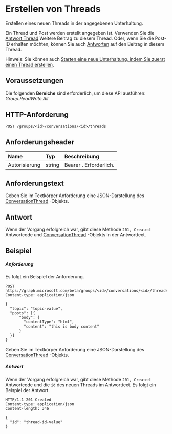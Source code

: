 # <a name="create-thread"></a>Erstellen von Threads

Erstellen eines neuen Threads in der angegebenen Unterhaltung.

Ein Thread und Post werden erstellt angegeben ist. Verwenden Sie die [Antwort Thread](conversationthread_reply.md) Weitere Beitrag zu diesem Thread. Oder, wenn Sie die Post-ID erhalten möchten, können Sie auch [Antworten](post_reply.md) auf den Beitrag in diesem Thread.

Hinweis: Sie können auch [Starten eine neue Unterhaltung, indem Sie zuerst einen Thread erstellen](group_post_threads.md).

## <a name="prerequisites"></a>Voraussetzungen
Die folgenden **Bereiche** sind erforderlich, um diese API ausführen: *Group.ReadWrite.All*
## <a name="http-request"></a>HTTP-Anforderung
<!-- { "blockType": "ignored" } -->
```http
POST /groups/<id>/conversations/<id>/threads
```
## <a name="request-headers"></a>Anforderungsheader
| Name       | Typ | Beschreibung|
|:---------------|:--------|:----------|
| Autorisierung  | string  | Bearer <token>. Erforderlich. |

## <a name="request-body"></a>Anforderungstext
Geben Sie im Textkörper Anforderung eine JSON-Darstellung des [ConversationThread](../resources/conversationthread.md) -Objekts.


## <a name="response"></a>Antwort
Wenn der Vorgang erfolgreich war, gibt diese Methode `201, Created` Antwortcode und [ConversationThread](../resources/conversationthread.md) -Objekts in der Antworttext.

## <a name="example"></a>Beispiel
##### <a name="request"></a>Anforderung
Es folgt ein Beispiel der Anforderung.
<!-- {
  "blockType": "request",
  "name": "create_conversationthread_from_conversation"
}-->
```http
POST https://graph.microsoft.com/beta/groups/<id>/conversations/<id>/threads
Content-type: application/json

{
  "topic": "topic-value",
  "posts": [{
      "body": {
        "contentType": "html",
        "content": "this is body content"
      }
  }]
}
```
Geben Sie im Textkörper Anforderung eine JSON-Darstellung des [ConversationThread](../resources/conversationthread.md) -Objekts.
##### <a name="response"></a>Antwort

Wenn der Vorgang erfolgreich war, gibt diese Methode `201, Created` Antwortcode und die `id` des neuen Threads im Antworttext.
Es folgt ein Beispiel der Antwort.
<!-- {
  "blockType": "response",
  "truncated": true,
  "@odata.type": "microsoft.graph.conversationThread"
} -->
```http
HTTP/1.1 201 Created
Content-type: application/json
Content-length: 346

{
  "id": "thread-id-value"
}
```

<!-- uuid: 8fcb5dbc-d5aa-4681-8e31-b001d5168d79
2015-10-25 14:57:30 UTC -->
<!-- {
  "type": "#page.annotation",
  "description": "Create thread",
  "keywords": "",
  "section": "documentation",
  "tocPath": ""
}-->
